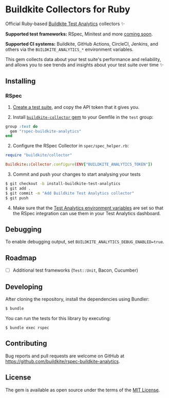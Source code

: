 # Buildkite Collectors for Ruby

Official Ruby-based [Buildkite Test Analytics](https://buildkite.com/test-analytics) collectors ✨


**Supported test frameworks:** RSpec, Minitest and more [coming soon](#roadmap).

**Supported CI systems:** Buildkite, GitHub Actions, CircleCI, Jenkins, and others via the `BUILDKITE_ANALYTICS_*` environment variables.

This gem collects data about your test suite's performance and reliability, and allows you to see trends and insights about your test suite over time ✨

## Installing

### RSpec

1) [Create a test suite](https://buildkite.com/docs/test-analytics), and copy the API token that it gives you.

1) Install [`buildkite-collector` gem](https://rubygems.org/gems/buildkite-collector) to your Gemfile in the `test` group:

```ruby
group :test do
  gem "rspec-buildkite-analytics"
end
```

2) Configure the RSpec Collector in `spec/spec_helper.rb`:

```ruby
require "buildkite/collector"

Buildkite::Collector.configure(ENV["BUILDKITE_ANALYTICS_TOKEN"])
```

3) Commit and push your changes to start analysing your tests

```sh
$ git checkout -b install-buildkite-test-analytics
$ git add .
$ git commit -m "Add Buildkite Test Analytics collector"
$ git push
```

4) Make sure that the [Test Analytics environment variables](https://buildkite.com/docs/test-analytics/integrations#integrating-with-rspec-environment-variables) are set so that the RSpec integration can use them in your Test Analytics dashboard.

## Debugging

To enable debugging output, set `BUILDKITE_ANALYTICS_DEBUG_ENABLED=true`.

## Roadmap

- [ ] Additional test frameworks (`Test::Unit`, Bacon, Cucumber)

## Developing

After cloning the repository, install the dependencies using Bundler:

```sh
$ bundle
```

You can run the tests for this library by executing:

```
$ bundle exec rspec
```

## Contributing

Bug reports and pull requests are welcome on GitHub at https://github.com/buildkite/rspec-buildkite-analytics.

## License

The gem is available as open source under the terms of the [MIT License](https://opensource.org/licenses/MIT).
